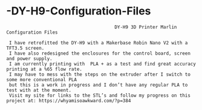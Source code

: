 # -DY-H9-Configuration-Files

                                            DY-H9 3D Printer Marlin Configuration Files

     I have retrofitted the DY-H9 with a Makerbase Robin Nano V2 with a TFT3.5 screen. 
     I have also redesigned the enclosures for the control board, screen and power supply.  
     I am currently printing with  PLA + as a test and find great accuracy printing at a %65 flow rate.
     I may have to mess with the steps on the extruder after I switch to some more conventional PLA
     but this is a work in progress and I don’t have any regular PLA to test with at the moment. 
     Visit my site for links to the STL’s and follow my progress on this project at: https://whyamisoawkward.com/?p=384



